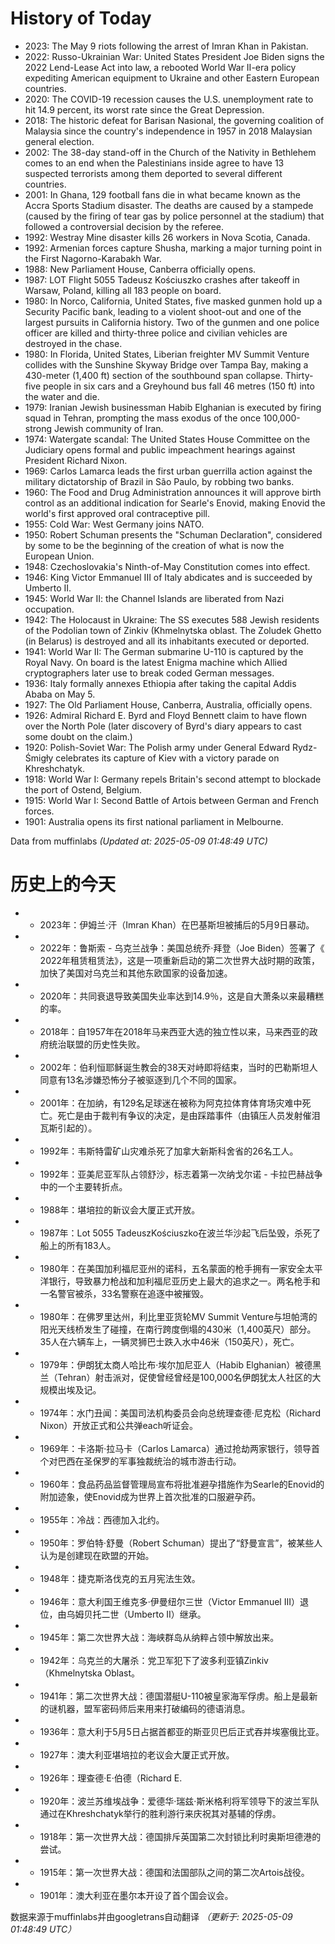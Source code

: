 # History of Today 

- 2023: The May 9 riots following the arrest of Imran Khan in Pakistan.
- 2022: Russo-Ukrainian War: United States President Joe Biden signs the 2022 Lend-Lease Act into law, a rebooted World War II-era policy expediting American equipment to Ukraine and other Eastern European countries.
- 2020: The COVID-19 recession causes the U.S. unemployment rate to hit 14.9 percent, its worst rate since the Great Depression.
- 2018: The historic defeat for Barisan Nasional, the governing coalition of Malaysia since the country's independence in 1957 in 2018 Malaysian general election.
- 2002: The 38-day stand-off in the Church of the Nativity in Bethlehem comes to an end when the Palestinians inside agree to have 13 suspected terrorists among them deported to several different countries.
- 2001: In Ghana, 129 football fans die in what became known as the Accra Sports Stadium disaster. The deaths are caused by a stampede (caused by the firing of tear gas by police personnel at the stadium) that followed a controversial decision by the referee.
- 1992: Westray Mine disaster kills 26 workers in Nova Scotia, Canada.
- 1992: Armenian forces capture Shusha, marking a major turning point in the First Nagorno-Karabakh War.
- 1988: New Parliament House, Canberra officially opens.
- 1987: LOT Flight 5055 Tadeusz Kościuszko crashes after takeoff in Warsaw, Poland, killing all 183 people on board.
- 1980: In Norco, California, United States, five masked gunmen hold up a Security Pacific bank, leading to a violent shoot-out and one of the largest pursuits in California history. Two of the gunmen and one police officer are killed and thirty-three police and civilian vehicles are destroyed in the chase.
- 1980: In Florida, United States, Liberian freighter MV Summit Venture collides with the Sunshine Skyway Bridge over Tampa Bay, making a 430-meter (1,400 ft) section of the southbound span collapse. Thirty-five people in six cars and a Greyhound bus fall 46 metres (150 ft) into the water and die.
- 1979: Iranian Jewish businessman Habib Elghanian is executed by firing squad in Tehran, prompting the mass exodus of the once 100,000-strong Jewish community of Iran.
- 1974: Watergate scandal: The  United States House Committee on the Judiciary opens formal and public impeachment hearings against President Richard Nixon.
- 1969: Carlos Lamarca leads the first urban guerrilla action against the military dictatorship of Brazil in São Paulo, by robbing two banks.
- 1960: The Food and Drug Administration announces it will approve birth control as an additional indication for Searle's Enovid, making Enovid the world's first approved oral contraceptive pill.
- 1955: Cold War: West Germany joins NATO.
- 1950: Robert Schuman presents the "Schuman Declaration", considered by some to be the beginning of the creation of what is now the European Union.
- 1948: Czechoslovakia's Ninth-of-May Constitution comes into effect.
- 1946: King Victor Emmanuel III of Italy abdicates and is succeeded by Umberto II.
- 1945: World War II: the Channel Islands are liberated from Nazi occupation.
- 1942: The Holocaust in Ukraine: The SS executes 588 Jewish residents of the Podolian town of Zinkiv (Khmelnytska oblast. The Zoludek Ghetto (in Belarus) is destroyed and all its inhabitants executed or deported.
- 1941: World War II: The German submarine U-110 is captured by the Royal Navy. On board is the latest Enigma machine which Allied cryptographers later use to break coded German messages.
- 1936: Italy formally annexes Ethiopia after taking the capital Addis Ababa on May 5.
- 1927: The Old Parliament House, Canberra, Australia, officially opens.
- 1926: Admiral Richard E. Byrd and Floyd Bennett claim to have flown over the North Pole (later discovery of Byrd's diary appears to cast some doubt on the claim.)
- 1920: Polish-Soviet War: The Polish army under General Edward Rydz-Śmigły celebrates its capture of Kiev with a victory parade on Khreshchatyk.
- 1918: World War I: Germany repels Britain's second attempt to blockade the port of Ostend, Belgium.
- 1915: World War I: Second Battle of Artois between German and French forces.
- 1901: Australia opens its first national parliament in Melbourne.

Data from muffinlabs
*(Updated at: 2025-05-09 01:48:49 UTC)*

# 历史上的今天 

- -  2023年：伊姆兰·汗（Imran Khan）在巴基斯坦被捕后的5月9日暴动。
- -  2022年：鲁斯索 - 乌克兰战争：美国总统乔·拜登（Joe Biden）签署了《 2022年租赁租赁法》，这是一项重新启动的第二次世界大战时期的政策，加快了美国对乌克兰和其他东欧国家的设备加速。
- -  2020年：共同衰退导致美国失业率达到14.9％，这是自大萧条以来最糟糕的率。
- -  2018年：自1957年在2018年马来西亚大选的独立性以来，马来西亚的政府统治联盟的历史性失败。
- -  2002年：伯利恒耶稣诞生教会的38天对峙即将结束，当时的巴勒斯坦人同意有13名涉嫌恐怖分子被驱逐到几个不同的国家。
- -  2001年：在加纳，有129名足球迷在被称为阿克拉体育体育场灾难中死亡。死亡是由于裁判有争议的决定，是由踩踏事件（由镇压人员发射催泪瓦斯引起的）。
- -  1992年：韦斯特雷矿山灾难杀死了加拿大新斯科舍省的26名工人。
- -  1992年：亚美尼亚军队占领舒沙，标志着第一次纳戈尔诺 - 卡拉巴赫战争中的一个主要转折点。
- -  1988年：堪培拉的新议会大厦正式开放。
- -  1987年：Lot 5055 TadeuszKościuszko在波兰华沙起飞后坠毁，杀死了船上的所有183人。
- -  1980年：在美国加利福尼亚州的诺科，五名蒙面的枪手拥有一家安全太平洋银行，导致暴力枪战和加利福尼亚历史上最大的追求之一。两名枪手和一名警官被杀，33名警察在追逐中被摧毁。
- -  1980年：在佛罗里达州，利比里亚货轮MV Summit Venture与坦帕湾的阳光天线桥发生了碰撞，在南行跨度倒塌的430米（1,400英尺）部分。35人在六辆车上，一辆灵狮巴士跌入水中46米（150英尺），死亡。
- -  1979年：伊朗犹太商人哈比布·埃尔加尼亚人（Habib Elghanian）被德黑兰（Tehran）射击派对，促使曾经曾经是100,000名伊朗犹太人社区的大规模出埃及记。
- -  1974年：水门丑闻：美国司法机构委员会向总统理查德·尼克松（Richard Nixon）开放正式和公共弹each听证会。
- -  1969年：卡洛斯·拉马卡（Carlos Lamarca）通过抢劫两家银行，领导首个对巴西在圣保罗的军事独裁统治的城市游击行动。
- -  1960年：食品药品监督管理局宣布将批准避孕措施作为Searle的Enovid的附加迹象，使Enovid成为世界上首次批准的口服避孕药。
- -  1955年：冷战：西德加入北约。
- -  1950年：罗伯特·舒曼（Robert Schuman）提出了“舒曼宣言”，被某些人认为是创建现在欧盟的开始。
- -  1948年：捷克斯洛伐克的五月宪法生效。
- -  1946年：意大利国王维克多·伊曼纽尔三世（Victor Emmanuel III）退位，由乌姆贝托二世（Umberto II）继承。
- -  1945年：第二次世界大战：海峡群岛从纳粹占领中解放出来。
- -  1942年：乌克兰的大屠杀：党卫军犯下了波多利亚镇Zinkiv（Khmelnytska Oblast。
- -  1941年：第二次世界大战：德国潜艇U-110被皇家海军俘虏。船上是最新的谜机器，盟军密码师后来用来打破编码的德语消息。
- -  1936年：意大利于5月5日占据首都亚的斯亚贝巴后正式吞并埃塞俄比亚。
- -  1927年：澳大利亚堪培拉的老议会大厦正式开放。
- -  1926年：理查德·E·伯德（Richard E.
- -  1920年：波兰苏维埃战争：爱德华·瑞兹·斯米格利将军领导下的波兰军队通过在Khreshchatyk举行的胜利游行来庆祝其对基辅的俘虏。
- -  1918年：第一次世界大战：德国排斥英国第二次封锁比利时奥斯坦德港的尝试。
- -  1915年：第一次世界大战：德国和法国部队之间的第二次Artois战役。
- -  1901年：澳大利亚在墨尔本开设了首个国会议会。

数据来源于muffinlabs并由googletrans自动翻译
*（更新于: 2025-05-09 01:48:49 UTC）*